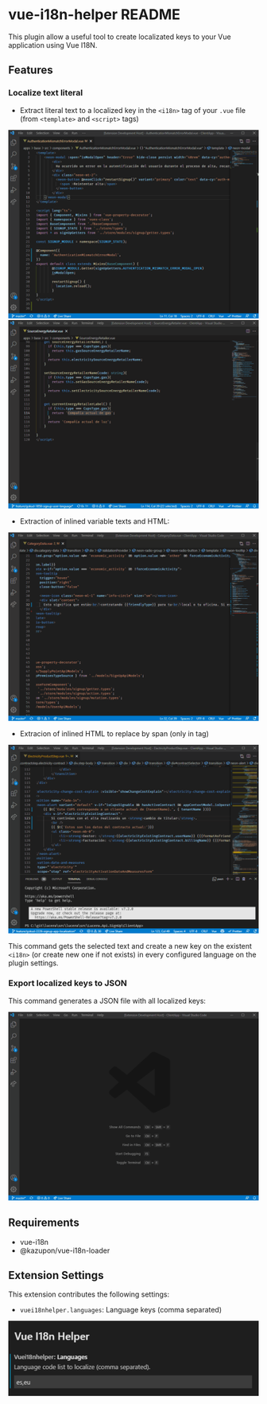 # vue-i18n-helper README

This plugin allow a useful tool to create localizated keys to your Vue application using Vue I18N.

## Features

### Localize text literal

- Extract literal text to a localized key in the `<i18n>` tag of your `.vue` file (from `<template>` and `<script>` tags)

![localize](https://raw.githubusercontent.com/vfportero/vue-i18n-helper/master/localize.gif)
![localize-script](https://raw.githubusercontent.com/vfportero/vue-i18n-helper/master/localize-script.gif)

- Extraction of inlined variable texts and HTML:

![localize-inlined-variable](https://raw.githubusercontent.com/vfportero/vue-i18n-helper/master/localize-with-inlined-variable.gif)

- Extracion of inlined HTML to replace by span (only in <vue> tag)

![localize-inlined-html](https://raw.githubusercontent.com/vfportero/vue-i18n-helper/master/localize-inline-html.gif)

This command gets the selected text and create a new key on the existent `<i18n>` (or create new one if not exists) in every configured language on the plugin settings.

### Export localized keys to JSON

This command generates a JSON file with all localized keys:

![export](https://raw.githubusercontent.com/vfportero/vue-i18n-helper/master/export.gif)

## Requirements

- vue-i18n
- @kazupon/vue-i18n-loader

## Extension Settings

This extension contributes the following settings:

* `vuei18nhelper.languages`: Language keys (comma separated)

![settings](https://raw.githubusercontent.com/vfportero/vue-i18n-helper/master/settings.png)
